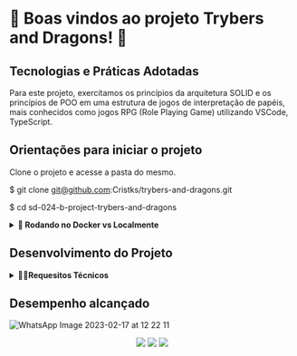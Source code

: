 
# :dragon: Boas vindos ao  projeto Trybers and Dragons! :dragon:






## Tecnologias e Práticas Adotadas
  
  Para este projeto, exercitamos os princípios da arquitetura SOLID e os princípios de POO em uma estrutura de jogos de interpretação de papéis, mais conhecidos como jogos RPG (Role Playing Game) utilizando VSCode, TypeScript.

  


## Orientações para iniciar o projeto

Clone o projeto e acesse a pasta do mesmo.

$ git clone git@github.com:Cristks/trybers-and-dragons.git

$ cd sd-024-b-project-trybers-and-dragons

<details>
  <summary><strong>🐋 Rodando no Docker vs Localmente</strong></summary><br />

  <details>
  <summary>Com Docker</summary>

  ```bash
  # Criar container
  $ docker-compose up -d

  # Abrir terminal interativo do container
  $ docker exec -it trybers_and_dragons bash

  # Instalar as dependências
  $ npm install

  # Iniciar o projeto
  $ npm start
  ```
</details>

<details>
  <summary>Sem Docker</summary>

  ```bash
  # Instalar as dependências
  $ npm install

  # Iniciar o projeto
  $ npm start
  ```
</details>
  </details>
  
  ## Desenvolvimento do Projeto
  
 <details>
    <summary><strong>👨‍💻Requesitos Técnicos</strong></summary><br />


  
  <details>
<summary><red>Requesitos obrigatórios<red></summary><br />  
 
  

✅ 1. Criar uma classe Race.

✅ 2. Criar classes que herdam de Race.

✅ 3. Crie a interface Energy.

✅ 4. Crie a classe Archetype.

✅ 5. Crie classes que herdam de Archetype.

✅ 6. Crie a interface Fighter.

✅ 7. Crie a classe Character.

✅ 8. Crie a interface SimpleFighter.

✅ 9. Crie a classe Monster.

✅ 10. Crie a classe PVP.
    </details>
  
<details>
  
<summary>Requesitos Bônus</summary><br /> 

✅ 11. Crie a classe PVE.

✅ 12. Crie a classe Dragon.

✅ 13. Crie objetos no arquivo index.
  </details>![WhatsApp Image 2023-02-17 at 12 22 11](https://user-images.githubusercontent.com/106772807/219774955-a9419dcf-ea66-4f5d-9c56-1ac721fe720e.jpeg)

  </details>
 
  
  ## Desempenho alcançado
  ![WhatsApp Image 2023-02-17 at 12 22 11](https://user-images.githubusercontent.com/106772807/219756911-65d97ad5-557c-41ea-8584-5d517d509ed4.jpeg) 
  
  <div align="center" margin="50px">
	  <a href = "mailto:cristiane@samaan.com.br"><img src="https://img.shields.io/badge/-Gmail-%23333?style=for-the-badge&logo=gmail&logoColor=white" target="_white"></a>
    <a href="https://www.linkedin.com/in/cristiane-kizelevicius-samaan/" target="_blank"><img src="https://img.shields.io/badge/-LinkedIn-%230077B5?style=for-the-badge&logo=linkedin&logoColor=white" target="_blank"></a>
	<a href="https://github.com/Cristks" target="_blank"><img src="https://img.shields.io/badge/-GitHub-%23333?style=for-the-badge&logo=github&logoColor=white" target="_blank"></a>
</div>
